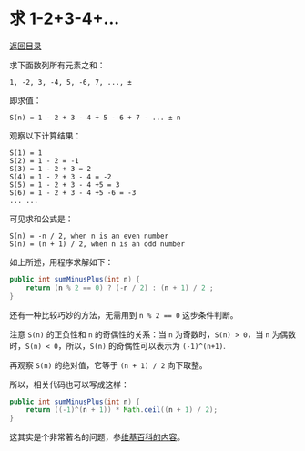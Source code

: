 # 求 1-2+3-4+...

[返回目录](index.md)

求下面数列所有元素之和：

```plaintext
1, -2, 3, -4, 5, -6, 7, ..., ±
```

即求值：

```plaintext
S(n) = 1 - 2 + 3 - 4 + 5 - 6 + 7 - ... ± n
```

观察以下计算结果：

```plaintext
S(1) = 1
S(2) = 1 - 2 = -1
S(3) = 1 - 2 + 3 = 2
S(4) = 1 - 2 + 3 - 4 = -2
S(5) = 1 - 2 + 3 - 4 +5 = 3
S(6) = 1 - 2 + 3 - 4 +5 -6 = -3
... ...
```

可见求和公式是：

```plaintext
S(n) = -n / 2, when n is an even number
S(n) = (n + 1) / 2, when n is an odd number
```

如上所述，用程序求解如下：

```java
public int sumMinusPlus(int n) {
    return (n % 2 == 0) ? (-n / 2) : (n + 1) / 2 ;
}
```

还有一种比较巧妙的方法，无需用到 `n % 2 == 0` 这步条件判断。

注意 `S(n)` 的正负性和 `n` 的奇偶性的关系：当 `n` 为奇数时，`S(n) > 0`，当 `n` 为偶数时，`S(n) < 0`，所以，`S(n)` 的奇偶性可以表示为 `(-1)^(n+1)`.

再观察 `S(n)` 的绝对值，它等于 `(n + 1) / 2` 向下取整。

所以，相关代码也可以写成这样：

```java
public int sumMinusPlus(int n) {
    return ((-1)^(n + 1)) * Math.ceil((n + 1) / 2);
}
```
这其实是个非常著名的问题，参[维基百科的内容](https://en.wikipedia.org/wiki/1_%E2%88%92_2_%2B_3_%E2%88%92_4_%2B_%E2%8B%AF)。